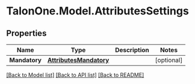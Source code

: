 # TalonOne.Model.AttributesSettings
## Properties

Name | Type | Description | Notes
------------ | ------------- | ------------- | -------------
**Mandatory** | [**AttributesMandatory**](AttributesMandatory.md) |  | [optional] 

[[Back to Model list]](../README.md#documentation-for-models) [[Back to API list]](../README.md#documentation-for-api-endpoints) [[Back to README]](../README.md)

